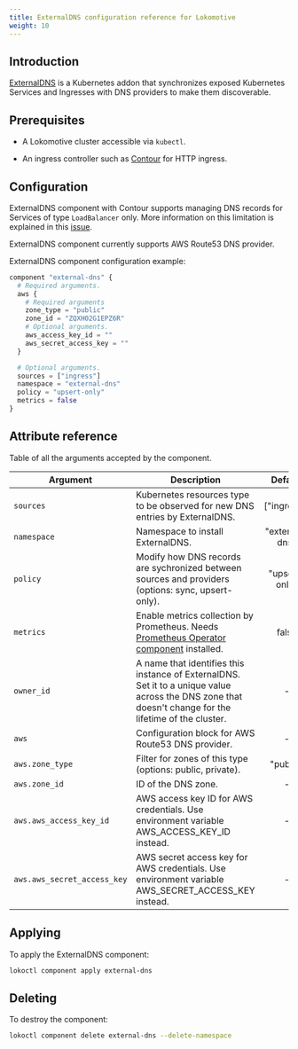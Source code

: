 ```yaml
---
title: ExternalDNS configuration reference for Lokomotive
weight: 10
---
```


## Introduction

[ExternalDNS](https://github.com/kubernetes-incubator/external-dns) is a Kubernetes addon that
synchronizes exposed Kubernetes Services and Ingresses with DNS providers to make them discoverable.

## Prerequisites

* A Lokomotive cluster accessible via `kubectl`.

* An ingress controller such as [Contour](contour.md) for HTTP ingress.

## Configuration

ExternalDNS component with Contour supports managing DNS records for Services of type `LoadBalancer`
only. More information on this limitation is explained in this
[issue](https://github.com/projectcontour/contour/issues/403).

ExternalDNS component currently supports AWS Route53 DNS provider.

ExternalDNS component configuration example:

```tf
component "external-dns" {
  # Required arguments.
  aws {
    # Required arguments
    zone_type = "public"
    zone_id = "ZQXH02G1EPZ6R"
    # Optional arguments.
    aws_access_key_id = ""
    aws_secret_access_key = ""
  }

  # Optional arguments.
  sources = ["ingress"]
  namespace = "external-dns"
  policy = "upsert-only"
  metrics = false
}
```

## Attribute reference

Table of all the arguments accepted by the component.

| Argument                    | Description                                                                                                                                            |    Default     |     Type     | Required |
|-----------------------------|--------------------------------------------------------------------------------------------------------------------------------------------------------|:--------------:|:------------:|:--------:|
| `sources`                   | Kubernetes resources type to be observed for new DNS entries by ExternalDNS.                                                                           |  ["ingress"]   | list(string) |  false   |
| `namespace`                 | Namespace to install ExternalDNS.                                                                                                                      | "external-dns" |    string    |  false   |
| `policy`                    | Modify how DNS records are sychronized between sources and providers (options: sync, upsert-only).                                                     | "upsert-only"  |    string    |  false   |
| `metrics`                   | Enable metrics collection by Prometheus. Needs [Prometheus Operator component](prometheus-operator.md) installed.                                      |     false      |     bool     |  false   |
| `owner_id`                  | A name that identifies this instance of ExternalDNS. Set it to a unique value across the DNS zone that doesn't change for the lifetime of the cluster. |       -        |    string    |   true   |
| `aws`                       | Configuration block for AWS Route53 DNS provider.                                                                                                      |       -        |    object    |   true   |
| `aws.zone_type`             | Filter for zones of this type (options: public, private).                                                                                              |    "public"    |    string    |  false   |
| `aws.zone_id`               | ID of the DNS zone.                                                                                                                                    |       -        |    string    |   true   |
| `aws.aws_access_key_id`     | AWS access key ID for AWS credentials. Use environment variable AWS_ACCESS_KEY_ID instead.                                                             |       -        |    string    |  false   |
| `aws.aws_secret_access_key` | AWS secret access key for AWS credentials. Use environment variable AWS_SECRET_ACCESS_KEY instead.                                                     |       -        |    string    |  false   |


## Applying

To apply the ExternalDNS component:

```bash
lokoctl component apply external-dns
```
## Deleting

To destroy the component:

```bash
lokoctl component delete external-dns --delete-namespace
```
